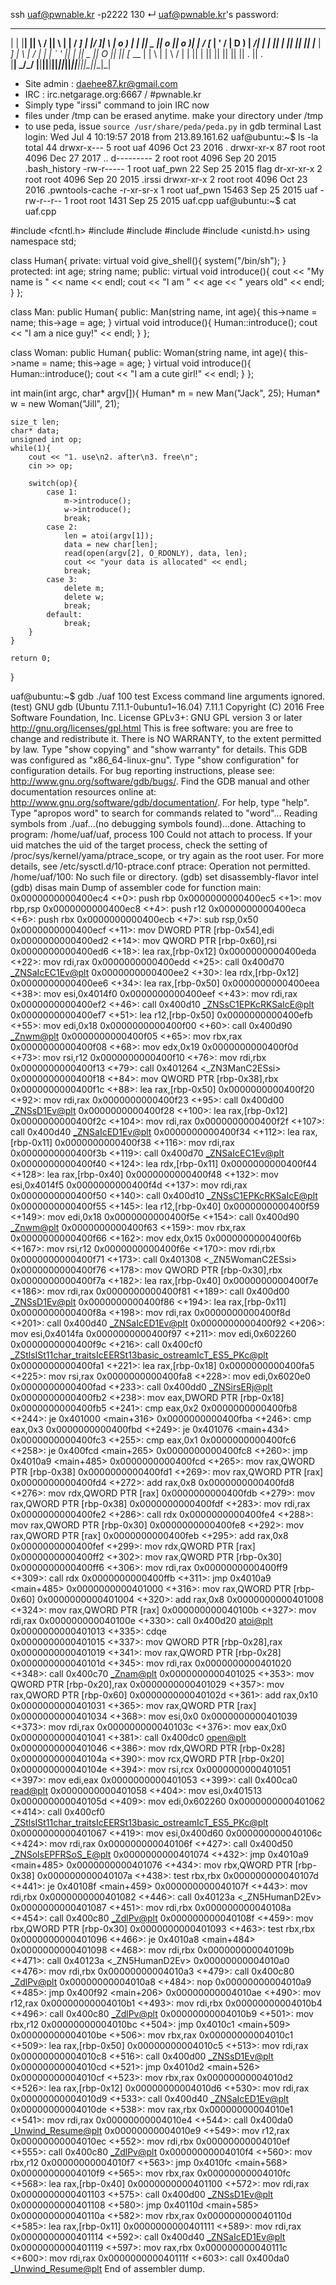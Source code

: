 ssh uaf@pwnable.kr -p2222                                             130 ↵
uaf@pwnable.kr's password: 
 ____  __    __  ____    ____  ____   _        ___      __  _  ____  
|    \|  |__|  ||    \  /    ||    \ | |      /  _]    |  |/ ]|    \ 
|  o  )  |  |  ||  _  ||  o  ||  o  )| |     /  [_     |  ' / |  D  )
|   _/|  |  |  ||  |  ||     ||     || |___ |    _]    |    \ |    / 
|  |  |  `  '  ||  |  ||  _  ||  O  ||     ||   [_  __ |     \|    \ 
|  |   \      / |  |  ||  |  ||     ||     ||     ||  ||  .  ||  .  \
|__|    \_/\_/  |__|__||__|__||_____||_____||_____||__||__|\_||__|\_|
                                                                     
- Site admin : daehee87.kr@gmail.com
- IRC : irc.netgarage.org:6667 / #pwnable.kr
- Simply type "irssi" command to join IRC now
- files under /tmp can be erased anytime. make your directory under /tmp
- to use peda, issue `source /usr/share/peda/peda.py` in gdb terminal
Last login: Wed Jul  4 10:19:57 2018 from 213.89.161.62
uaf@ubuntu:~$ ls -la
total 44
drwxr-x---  5 root uaf      4096 Oct 23  2016 .
drwxr-xr-x 87 root root     4096 Dec 27  2017 ..
d---------  2 root root     4096 Sep 20  2015 .bash_history
-rw-r-----  1 root uaf_pwn    22 Sep 25  2015 flag
dr-xr-xr-x  2 root root     4096 Sep 20  2015 .irssi
drwxr-xr-x  2 root root     4096 Oct 23  2016 .pwntools-cache
-r-xr-sr-x  1 root uaf_pwn 15463 Sep 25  2015 uaf
-rw-r--r--  1 root root     1431 Sep 25  2015 uaf.cpp
uaf@ubuntu:~$ cat uaf.cpp


#include <fcntl.h>
#include <iostream> 
#include <cstring>
#include <cstdlib>
#include <unistd.h>
using namespace std;

class Human{
private:
	virtual void give_shell(){
		system("/bin/sh");
	}
protected:
	int age;
	string name;
public:
	virtual void introduce(){
		cout << "My name is " << name << endl;
		cout << "I am " << age << " years old" << endl;
	}
};

class Man: public Human{
public:
	Man(string name, int age){
		this->name = name;
		this->age = age;
        }
        virtual void introduce(){
		Human::introduce();
                cout << "I am a nice guy!" << endl;
        }
};

class Woman: public Human{
public:
        Woman(string name, int age){
                this->name = name;
                this->age = age;
        }
        virtual void introduce(){
                Human::introduce();
                cout << "I am a cute girl!" << endl;
        }
};

int main(int argc, char* argv[]){
	Human* m = new Man("Jack", 25);
	Human* w = new Woman("Jill", 21);

	size_t len;
	char* data;
	unsigned int op;
	while(1){
		cout << "1. use\n2. after\n3. free\n";
		cin >> op;

		switch(op){
			case 1:
				m->introduce();
				w->introduce();
				break;
			case 2:
				len = atoi(argv[1]);
				data = new char[len];
				read(open(argv[2], O_RDONLY), data, len);
				cout << "your data is allocated" << endl;
				break;
			case 3:
				delete m;
				delete w;
				break;
			default:
				break;
		}
	}

	return 0;	
}


uaf@ubuntu:~$ gdb ./uaf 100 test
Excess command line arguments ignored. (test)
GNU gdb (Ubuntu 7.11.1-0ubuntu1~16.04) 7.11.1
Copyright (C) 2016 Free Software Foundation, Inc.
License GPLv3+: GNU GPL version 3 or later <http://gnu.org/licenses/gpl.html>
This is free software: you are free to change and redistribute it.
There is NO WARRANTY, to the extent permitted by law.  Type "show copying"
and "show warranty" for details.
This GDB was configured as "x86_64-linux-gnu".
Type "show configuration" for configuration details.
For bug reporting instructions, please see:
<http://www.gnu.org/software/gdb/bugs/>.
Find the GDB manual and other documentation resources online at:
<http://www.gnu.org/software/gdb/documentation/>.
For help, type "help".
Type "apropos word" to search for commands related to "word"...
Reading symbols from ./uaf...(no debugging symbols found)...done.
Attaching to program: /home/uaf/uaf, process 100
Could not attach to process.  If your uid matches the uid of the target
process, check the setting of /proc/sys/kernel/yama/ptrace_scope, or try
again as the root user.  For more details, see /etc/sysctl.d/10-ptrace.conf
ptrace: Operation not permitted.
/home/uaf/100: No such file or directory.
(gdb) set disassembly-flavor intel
(gdb) disas main
Dump of assembler code for function main:
   0x0000000000400ec4 <+0>:	push   rbp
   0x0000000000400ec5 <+1>:	mov    rbp,rsp
   0x0000000000400ec8 <+4>:	push   r12
   0x0000000000400eca <+6>:	push   rbx
   0x0000000000400ecb <+7>:	sub    rsp,0x50
   0x0000000000400ecf <+11>:	mov    DWORD PTR [rbp-0x54],edi
   0x0000000000400ed2 <+14>:	mov    QWORD PTR [rbp-0x60],rsi
   0x0000000000400ed6 <+18>:	lea    rax,[rbp-0x12]
   0x0000000000400eda <+22>:	mov    rdi,rax
   0x0000000000400edd <+25>:	call   0x400d70 <_ZNSaIcEC1Ev@plt>
   0x0000000000400ee2 <+30>:	lea    rdx,[rbp-0x12]
   0x0000000000400ee6 <+34>:	lea    rax,[rbp-0x50]
   0x0000000000400eea <+38>:	mov    esi,0x4014f0
   0x0000000000400eef <+43>:	mov    rdi,rax
   0x0000000000400ef2 <+46>:	call   0x400d10 <_ZNSsC1EPKcRKSaIcE@plt>
   0x0000000000400ef7 <+51>:	lea    r12,[rbp-0x50]
   0x0000000000400efb <+55>:	mov    edi,0x18
   0x0000000000400f00 <+60>:	call   0x400d90 <_Znwm@plt>
   0x0000000000400f05 <+65>:	mov    rbx,rax
   0x0000000000400f08 <+68>:	mov    edx,0x19
   0x0000000000400f0d <+73>:	mov    rsi,r12
   0x0000000000400f10 <+76>:	mov    rdi,rbx
   0x0000000000400f13 <+79>:	call   0x401264 <_ZN3ManC2ESsi>
   0x0000000000400f18 <+84>:	mov    QWORD PTR [rbp-0x38],rbx
   0x0000000000400f1c <+88>:	lea    rax,[rbp-0x50]
   0x0000000000400f20 <+92>:	mov    rdi,rax
   0x0000000000400f23 <+95>:	call   0x400d00 <_ZNSsD1Ev@plt>
   0x0000000000400f28 <+100>:	lea    rax,[rbp-0x12]
   0x0000000000400f2c <+104>:	mov    rdi,rax
   0x0000000000400f2f <+107>:	call   0x400d40 <_ZNSaIcED1Ev@plt>
   0x0000000000400f34 <+112>:	lea    rax,[rbp-0x11]
   0x0000000000400f38 <+116>:	mov    rdi,rax
   0x0000000000400f3b <+119>:	call   0x400d70 <_ZNSaIcEC1Ev@plt>
   0x0000000000400f40 <+124>:	lea    rdx,[rbp-0x11]
   0x0000000000400f44 <+128>:	lea    rax,[rbp-0x40]
   0x0000000000400f48 <+132>:	mov    esi,0x4014f5
   0x0000000000400f4d <+137>:	mov    rdi,rax
   0x0000000000400f50 <+140>:	call   0x400d10 <_ZNSsC1EPKcRKSaIcE@plt>
   0x0000000000400f55 <+145>:	lea    r12,[rbp-0x40]
   0x0000000000400f59 <+149>:	mov    edi,0x18
   0x0000000000400f5e <+154>:	call   0x400d90 <_Znwm@plt>
   0x0000000000400f63 <+159>:	mov    rbx,rax
   0x0000000000400f66 <+162>:	mov    edx,0x15
   0x0000000000400f6b <+167>:	mov    rsi,r12
   0x0000000000400f6e <+170>:	mov    rdi,rbx
   0x0000000000400f71 <+173>:	call   0x401308 <_ZN5WomanC2ESsi>
   0x0000000000400f76 <+178>:	mov    QWORD PTR [rbp-0x30],rbx
   0x0000000000400f7a <+182>:	lea    rax,[rbp-0x40]
   0x0000000000400f7e <+186>:	mov    rdi,rax
   0x0000000000400f81 <+189>:	call   0x400d00 <_ZNSsD1Ev@plt>
   0x0000000000400f86 <+194>:	lea    rax,[rbp-0x11]
   0x0000000000400f8a <+198>:	mov    rdi,rax
   0x0000000000400f8d <+201>:	call   0x400d40 <_ZNSaIcED1Ev@plt>
   0x0000000000400f92 <+206>:	mov    esi,0x4014fa
   0x0000000000400f97 <+211>:	mov    edi,0x602260
   0x0000000000400f9c <+216>:	call   0x400cf0 <_ZStlsISt11char_traitsIcEERSt13basic_ostreamIcT_ES5_PKc@plt>
   0x0000000000400fa1 <+221>:	lea    rax,[rbp-0x18]
   0x0000000000400fa5 <+225>:	mov    rsi,rax
   0x0000000000400fa8 <+228>:	mov    edi,0x6020e0
   0x0000000000400fad <+233>:	call   0x400dd0 <_ZNSirsERj@plt>
   0x0000000000400fb2 <+238>:	mov    eax,DWORD PTR [rbp-0x18]
   0x0000000000400fb5 <+241>:	cmp    eax,0x2
   0x0000000000400fb8 <+244>:	je     0x401000 <main+316>
   0x0000000000400fba <+246>:	cmp    eax,0x3
   0x0000000000400fbd <+249>:	je     0x401076 <main+434>
   0x0000000000400fc3 <+255>:	cmp    eax,0x1
   0x0000000000400fc6 <+258>:	je     0x400fcd <main+265>
   0x0000000000400fc8 <+260>:	jmp    0x4010a9 <main+485>
   0x0000000000400fcd <+265>:	mov    rax,QWORD PTR [rbp-0x38]
   0x0000000000400fd1 <+269>:	mov    rax,QWORD PTR [rax]
   0x0000000000400fd4 <+272>:	add    rax,0x8
   0x0000000000400fd8 <+276>:	mov    rdx,QWORD PTR [rax]
   0x0000000000400fdb <+279>:	mov    rax,QWORD PTR [rbp-0x38]
   0x0000000000400fdf <+283>:	mov    rdi,rax
   0x0000000000400fe2 <+286>:	call   rdx
   0x0000000000400fe4 <+288>:	mov    rax,QWORD PTR [rbp-0x30]
   0x0000000000400fe8 <+292>:	mov    rax,QWORD PTR [rax]
   0x0000000000400feb <+295>:	add    rax,0x8
   0x0000000000400fef <+299>:	mov    rdx,QWORD PTR [rax]
   0x0000000000400ff2 <+302>:	mov    rax,QWORD PTR [rbp-0x30]
   0x0000000000400ff6 <+306>:	mov    rdi,rax
   0x0000000000400ff9 <+309>:	call   rdx
   0x0000000000400ffb <+311>:	jmp    0x4010a9 <main+485>
   0x0000000000401000 <+316>:	mov    rax,QWORD PTR [rbp-0x60]
   0x0000000000401004 <+320>:	add    rax,0x8
   0x0000000000401008 <+324>:	mov    rax,QWORD PTR [rax]
   0x000000000040100b <+327>:	mov    rdi,rax
   0x000000000040100e <+330>:	call   0x400d20 <atoi@plt>
   0x0000000000401013 <+335>:	cdqe   
   0x0000000000401015 <+337>:	mov    QWORD PTR [rbp-0x28],rax
   0x0000000000401019 <+341>:	mov    rax,QWORD PTR [rbp-0x28]
   0x000000000040101d <+345>:	mov    rdi,rax
   0x0000000000401020 <+348>:	call   0x400c70 <_Znam@plt>
   0x0000000000401025 <+353>:	mov    QWORD PTR [rbp-0x20],rax
   0x0000000000401029 <+357>:	mov    rax,QWORD PTR [rbp-0x60]
   0x000000000040102d <+361>:	add    rax,0x10
   0x0000000000401031 <+365>:	mov    rax,QWORD PTR [rax]
   0x0000000000401034 <+368>:	mov    esi,0x0
   0x0000000000401039 <+373>:	mov    rdi,rax
   0x000000000040103c <+376>:	mov    eax,0x0
   0x0000000000401041 <+381>:	call   0x400dc0 <open@plt>
   0x0000000000401046 <+386>:	mov    rdx,QWORD PTR [rbp-0x28]
   0x000000000040104a <+390>:	mov    rcx,QWORD PTR [rbp-0x20]
   0x000000000040104e <+394>:	mov    rsi,rcx
   0x0000000000401051 <+397>:	mov    edi,eax
   0x0000000000401053 <+399>:	call   0x400ca0 <read@plt>
   0x0000000000401058 <+404>:	mov    esi,0x401513
   0x000000000040105d <+409>:	mov    edi,0x602260
   0x0000000000401062 <+414>:	call   0x400cf0 <_ZStlsISt11char_traitsIcEERSt13basic_ostreamIcT_ES5_PKc@plt>
   0x0000000000401067 <+419>:	mov    esi,0x400d60
   0x000000000040106c <+424>:	mov    rdi,rax
   0x000000000040106f <+427>:	call   0x400d50 <_ZNSolsEPFRSoS_E@plt>
   0x0000000000401074 <+432>:	jmp    0x4010a9 <main+485>
   0x0000000000401076 <+434>:	mov    rbx,QWORD PTR [rbp-0x38]
   0x000000000040107a <+438>:	test   rbx,rbx
   0x000000000040107d <+441>:	je     0x40108f <main+459>
   0x000000000040107f <+443>:	mov    rdi,rbx
   0x0000000000401082 <+446>:	call   0x40123a <_ZN5HumanD2Ev>
   0x0000000000401087 <+451>:	mov    rdi,rbx
   0x000000000040108a <+454>:	call   0x400c80 <_ZdlPv@plt>
   0x000000000040108f <+459>:	mov    rbx,QWORD PTR [rbp-0x30]
   0x0000000000401093 <+463>:	test   rbx,rbx
   0x0000000000401096 <+466>:	je     0x4010a8 <main+484>
   0x0000000000401098 <+468>:	mov    rdi,rbx
   0x000000000040109b <+471>:	call   0x40123a <_ZN5HumanD2Ev>
   0x00000000004010a0 <+476>:	mov    rdi,rbx
   0x00000000004010a3 <+479>:	call   0x400c80 <_ZdlPv@plt>
   0x00000000004010a8 <+484>:	nop
   0x00000000004010a9 <+485>:	jmp    0x400f92 <main+206>
   0x00000000004010ae <+490>:	mov    r12,rax
   0x00000000004010b1 <+493>:	mov    rdi,rbx
   0x00000000004010b4 <+496>:	call   0x400c80 <_ZdlPv@plt>
   0x00000000004010b9 <+501>:	mov    rbx,r12
   0x00000000004010bc <+504>:	jmp    0x4010c1 <main+509>
   0x00000000004010be <+506>:	mov    rbx,rax
   0x00000000004010c1 <+509>:	lea    rax,[rbp-0x50]
   0x00000000004010c5 <+513>:	mov    rdi,rax
   0x00000000004010c8 <+516>:	call   0x400d00 <_ZNSsD1Ev@plt>
   0x00000000004010cd <+521>:	jmp    0x4010d2 <main+526>
   0x00000000004010cf <+523>:	mov    rbx,rax
   0x00000000004010d2 <+526>:	lea    rax,[rbp-0x12]
   0x00000000004010d6 <+530>:	mov    rdi,rax
   0x00000000004010d9 <+533>:	call   0x400d40 <_ZNSaIcED1Ev@plt>
   0x00000000004010de <+538>:	mov    rax,rbx
   0x00000000004010e1 <+541>:	mov    rdi,rax
   0x00000000004010e4 <+544>:	call   0x400da0 <_Unwind_Resume@plt>
   0x00000000004010e9 <+549>:	mov    r12,rax
   0x00000000004010ec <+552>:	mov    rdi,rbx
   0x00000000004010ef <+555>:	call   0x400c80 <_ZdlPv@plt>
   0x00000000004010f4 <+560>:	mov    rbx,r12
   0x00000000004010f7 <+563>:	jmp    0x4010fc <main+568>
   0x00000000004010f9 <+565>:	mov    rbx,rax
   0x00000000004010fc <+568>:	lea    rax,[rbp-0x40]
   0x0000000000401100 <+572>:	mov    rdi,rax
   0x0000000000401103 <+575>:	call   0x400d00 <_ZNSsD1Ev@plt>
   0x0000000000401108 <+580>:	jmp    0x40110d <main+585>
   0x000000000040110a <+582>:	mov    rbx,rax
   0x000000000040110d <+585>:	lea    rax,[rbp-0x11]
   0x0000000000401111 <+589>:	mov    rdi,rax
   0x0000000000401114 <+592>:	call   0x400d40 <_ZNSaIcED1Ev@plt>
   0x0000000000401119 <+597>:	mov    rax,rbx
   0x000000000040111c <+600>:	mov    rdi,rax
   0x000000000040111f <+603>:	call   0x400da0 <_Unwind_Resume@plt>
End of assembler dump.
